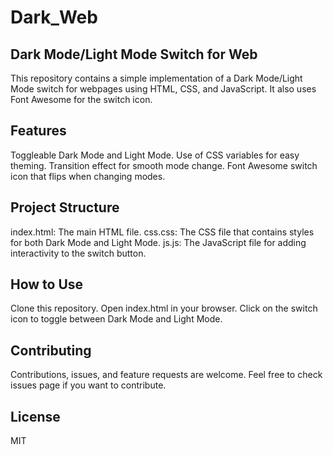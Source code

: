 # Dark_Web
## Dark Mode/Light Mode Switch for Web
This repository contains a simple implementation of a Dark Mode/Light Mode switch for webpages using HTML, CSS, and JavaScript. It also uses Font Awesome for the switch icon.

## Features
Toggleable Dark Mode and Light Mode.
Use of CSS variables for easy theming.
Transition effect for smooth mode change.
Font Awesome switch icon that flips when changing modes.
## Project Structure
index.html: The main HTML file.
css.css: The CSS file that contains styles for both Dark Mode and Light Mode.
js.js: The JavaScript file for adding interactivity to the switch button.
## How to Use
Clone this repository.
Open index.html in your browser.
Click on the switch icon to toggle between Dark Mode and Light Mode.
## Contributing
Contributions, issues, and feature requests are welcome. Feel free to check issues page if you want to contribute.

## License
MIT
